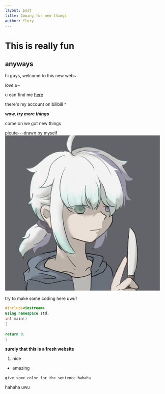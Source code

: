 ```yaml
---
layout: post
title: Coming for new things
author: flery
---
```

# This is really fun
## anyways

hi guys, welcome to this new web~

*love u~*

u can find me [here](https://space.bilibili.com/1719060898?spm_id_from=333.1007.0.0)

there's my account on bilibili ^

***wow, try more things***

come on we got new things

picute---drawn by myself 
![](/assets/img/triangle.png)

try to make some coding here uwu!

```c++
#include<iostream>
using namespace std;
int main()
{

return 0;
}

```

**surely that this is a fresh website**

1. nice
- amazing

`give some color for the sentence hahaha`

hahaha
uwu


